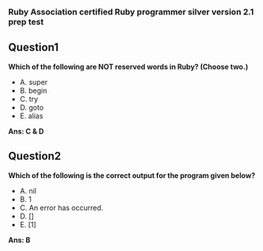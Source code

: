 ### Ruby Association certified Ruby programmer silver version 2.1 prep test

## Question1

**Which of the following are NOT reserved words in Ruby? (Choose two.)**
* A. super
* B. begin
* C. try
* D. goto
* E. alias

**Ans: C & D**

## Question2

**Which of the following is the correct output for the program given below?**
* A. nil
* B. 1
* C. An error has occurred.
* D. []
* E. [1]

**Ans: B**